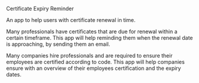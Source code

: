 Certificate Expiry Reminder

An app to help users with certificate renewal in time.

Many professionals have certificates that are due for renewal within a certain timeframe.
This app will help reminding them when the renewal date is approaching, by sending them an email.

Many companies hire professionals and are required to ensure their employees are certified according to code.
This app will help companies ensure with an overview of their employees certification and the expiry dates.


